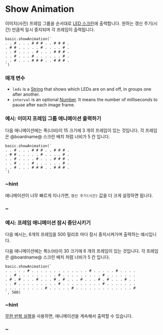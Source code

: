 # Show Animation

이미지(사진) 프레임 그룹을 순서대로 [LED 스크린](/device/screen)에 출력합니다. 원하는 갱신 주기(시간) 만큼씩 일시 중지되며 각 프레임이 출력됩니다.

```sig
basic.showAnimation(`
. . # . . . # # # . . # # # .
. # # . . . . . # . . . . # .
. . # . . . . # . . . # # # .
. . # . . . # . . . . . . # .
. . # . . . # # # . . # # # .
`)
```

### 매개 변수

* `leds` is a [String](/reference/types/string) that shows which LEDs are on and off, in groups one after another.
* `interval` is an optional [Number](/reference/types/number). It means the number of milliseconds to pause after each image frame.

### 예시: 이미지 프레임 그룹 애니메이션 출력하기

다음 애니메이션에는 폭(너비)이 15 크기에 3 개의 프레임이 있는 것입니다. 각 프레임은 @boardname@ 스크린 배치 처럼 너비가 5 칸 입니다.

```blocks
basic.showAnimation(`
. . # . . . # # # . . # # # .
. # # . . . . . # . . . . # .
. . # . . . . # . . . # # # .
. . # . . . # . . . . . . # .
. . # . . . # # # . . # # # .
`)
```

### ~hint

애니메이션이 너무 빠르게 지나가면, `갱신 주기(시간)` 값을 더 크게 설정하면 됩니다.

### ~

### 예시: 프레임 애니메이션 잠시 중단시키기

다음 예시는, 6개의 프레임을 500 밀리초 마다 잠시 중지시켜가며 출력하는 예시입니다.

다음 애니메이션에는 폭(너비)이 30 크기에 6 개의 프레임이 있는 것입니다. 각 프레임은 @boardname@ 스크린 배치 처럼 너비가 5 칸 입니다.

```blocks
basic.showAnimation(`
. . . . . # . . . . . . . . . . . . . # . . . . . # . . . .
. . # . . . . . . . . . # . . . . . . . . . # . . . . . . .
. # . # . . . # . . . # . # . . . # . . . # . # . . . # . .
. . # . . . . . . . . . # . . . . . . . . . # . . . . . . .
. . . . . . . . . # . . . . . # . . . . . . . . . . . . . #
`, 500)
```

### ~hint

[무한 반복 실행](/reference/basic/forever)을 사용하면, 애니메이션을 계속해서 출력할 수 있습니다.

### ~